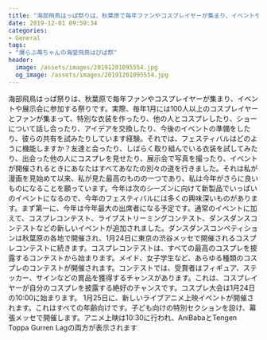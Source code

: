 ```yaml
---
title: "海部飛鳥はっぱ祭りは、秋葉原で毎年ファンやコスプレイヤーが集まり、イベントや展示会に参加する祭りです。"
date: 2019-12-01 09:59:34
categories:
- General
tags:
- "爆らぶ苺ちゃんの海堂飛鳥はぴば祭"
header:
  image: /assets/images/20191201095554.jpg
  og_image: /assets/images/20191201095554.jpg
---
```


海部飛鳥はっぱ祭りは、秋葉原で毎年ファンやコスプレイヤーが集まり、イベントや展示会に参加する祭りです。実際、毎年1月には100人以上のコスプレイヤーとファンが集まって、特別な衣装を作ったり、他の人とコスプレしたり、ショーについて話し合ったり、アイデアを交換したり、今後のイベントの準備をしたり、彼らの共有を試みたりしています経験。それでは、フェスティバルはどのように機能しますか？友達と会ったり、しばらく取り組んでいる衣装を試してみたり、出会った他の人にコスプレを見せたり、展示会で写真を撮ったり、イベントが開催されるときにあなたはすべてあなたの別々の道を行きました。それは私が漫画を見始めて以来、私が見た最高のものの一つであり、私は今年がさらに良いものになることを願っています。今年は次のシーズンに向けて新製品でいっぱいのイベントになるので、今年のフェスティバルには多くの興味深いものがあります。まず第一に、今年は今年最大の出席者になる予定です。通常のイベントに加えて、コスプレコンテスト、ライブストリーミングコンテスト、ダンスダンスコンテストなどの新しいイベントが追加されました。ダンスダンスコンペティションは秋葉原の各地で開催され、1月24日に東京の渋谷メッセで開催されるコスプレコンテストに続きます。コスプレコンテストは、すべての最高のコスプレを披露するコンテストから始まります。メイド、女子学生など、あらゆる種類のコスプレのコンテストが開催されます。コンテストでは、受賞者はフィギュア、ステッカー、サインなどの賞品を獲得するチャンスがあります。これは、コスプレイヤーが自分のコスプレを披露する絶好のチャンスです。コスプレ大会は1月24日の10:00に始まります。 1月25日に、新しいライブアニメ上映イベントが開催されます。これはすべての年齢向けです。子ども向けの特別セクションを設け、幕張メッセで開催します。アニメ上映は10:30に行われ、AniBabaとTengen Toppa Gurren Lagの両方が表示されます
